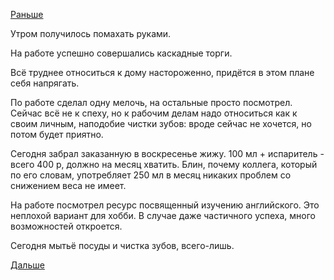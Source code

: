 [Раньше](2015.08.25.md)

Утром получилось помахать руками.

На работе успешно совершались каскадные торги.

Всё труднее относиться к дому настороженно, придётся в этом плане себя напрягать.

По работе сделал одну мелочь, на остальные просто посмотрел. Сейчас всё не к спеху, но к рабочим делам надо относиться как к своим личным, наподобие чистки зубов: вроде сейчас не хочется, но потом будет приятно.

Сегодня забрал заказанную в воскресенье жижу. 100 мл + испаритель - всего 400 р, должно на месяц хватить. Блин, почему коллега, который по его словам, употребляет 250 мл в месяц никаких проблем со снижением веса не имеет.

На работе посмотрел ресурс посвященный изучению английского. Это неплохой вариант для хобби. В случае даже частичного успеха, много возможностей откроется.

Сегодня мытьё посуды и чистка зубов, всего-лишь.

[Дальше](2015.08.27.md)